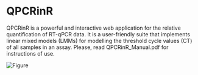 # QPCRinR

QPCRinR is a powerful and interactive web application for the relative quantification of RT-qPCR data. It is a user-friendly suite that implements linear mixed models (LMMs) for modelling the threshold cycle values (CT) of all samples in an assay. Please, read QPCRinR_Manual.pdf for instructions of use.

![Figure](https://user-images.githubusercontent.com/30171724/176854757-1f204e19-5233-437e-bfcd-26e73992fa77.png)
